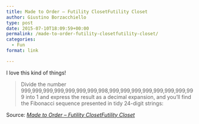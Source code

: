 ```yaml
---
title: Made to Order – Futility ClosetFutility Closet
author: Giustino Borzacchiello
type: post
date: 2015-07-10T18:09:59+00:00
permalink: /made-to-order-futility-closetfutility-closet/
categories:
  - Fun
format: link

---
```

I love this kind of things!

> Divide the number 999,999,999,999,999,999,999,998,999,999,999,999,999,999,999,999 into 1 and express the result as a decimal expansion, and you’ll find the Fibonacci sequence presented in tidy 24-digit strings:

Source: _[Made to Order &#8211; Futility ClosetFutility Closet][1]_

 [1]: http://www.futilitycloset.com/2015/06/28/made-to-order-4/